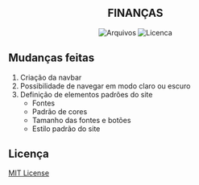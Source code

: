 <h2 align="center">FINANÇAS</h2>

<p align="center">
    <img src="https://img.shields.io/github/directory-file-count/barbosacaio/financas?style=for-the-badge" alt="Arquivos">
    <img src="https://img.shields.io/badge/license-MIT-green?style=for-the-badge" alt="Licenca">
</p>

## Mudanças feitas

1. Criação da navbar
2. Possibilidade de navegar em modo claro ou escuro
3. Definição de elementos padrões do site
   - Fontes
   - Padrão de cores
   - Tamanho das fontes e botões
   - Estilo padrão do site

## Licença
<a href="https://pt.wikipedia.org/wiki/Licença_MIT">MIT License</a>